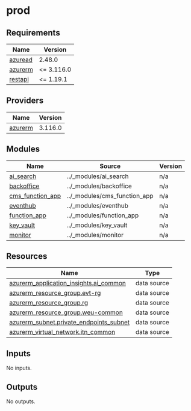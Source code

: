 # prod

<!-- BEGIN_TF_DOCS -->
## Requirements

| Name | Version |
|------|---------|
| <a name="requirement_azuread"></a> [azuread](#requirement\_azuread) | 2.48.0 |
| <a name="requirement_azurerm"></a> [azurerm](#requirement\_azurerm) | <= 3.116.0 |
| <a name="requirement_restapi"></a> [restapi](#requirement\_restapi) | <= 1.19.1 |

## Providers

| Name | Version |
|------|---------|
| <a name="provider_azurerm"></a> [azurerm](#provider\_azurerm) | 3.116.0 |

## Modules

| Name | Source | Version |
|------|--------|---------|
| <a name="module_ai_search"></a> [ai\_search](#module\_ai\_search) | ../_modules/ai_search | n/a |
| <a name="module_backoffice"></a> [backoffice](#module\_backoffice) | ../_modules/backoffice | n/a |
| <a name="module_cms_function_app"></a> [cms\_function\_app](#module\_cms\_function\_app) | ../_modules/cms_function_app | n/a |
| <a name="module_eventhub"></a> [eventhub](#module\_eventhub) | ../_modules/eventhub | n/a |
| <a name="module_function_app"></a> [function\_app](#module\_function\_app) | ../_modules/function_app | n/a |
| <a name="module_key_vault"></a> [key\_vault](#module\_key\_vault) | ../_modules/key_vault | n/a |
| <a name="module_monitor"></a> [monitor](#module\_monitor) | ../_modules/monitor | n/a |

## Resources

| Name | Type |
|------|------|
| [azurerm_application_insights.ai_common](https://registry.terraform.io/providers/hashicorp/azurerm/latest/docs/data-sources/application_insights) | data source |
| [azurerm_resource_group.evt-rg](https://registry.terraform.io/providers/hashicorp/azurerm/latest/docs/data-sources/resource_group) | data source |
| [azurerm_resource_group.rg](https://registry.terraform.io/providers/hashicorp/azurerm/latest/docs/data-sources/resource_group) | data source |
| [azurerm_resource_group.weu-common](https://registry.terraform.io/providers/hashicorp/azurerm/latest/docs/data-sources/resource_group) | data source |
| [azurerm_subnet.private_endpoints_subnet](https://registry.terraform.io/providers/hashicorp/azurerm/latest/docs/data-sources/subnet) | data source |
| [azurerm_virtual_network.itn_common](https://registry.terraform.io/providers/hashicorp/azurerm/latest/docs/data-sources/virtual_network) | data source |

## Inputs

No inputs.

## Outputs

No outputs.
<!-- END_TF_DOCS -->
